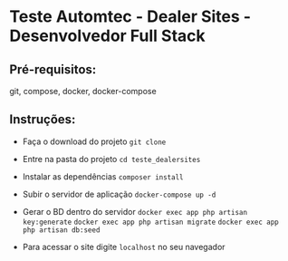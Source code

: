 # Teste Automtec - Dealer Sites - Desenvolvedor Full Stack

## Pré-requisitos:

git, compose, docker, docker-compose

## Instruções:

- Faça o download do projeto
``git clone``
- Entre na pasta do projeto
``cd teste_dealersites``
- Instalar as dependências
``composer install``
- Subir o servidor de aplicação
``docker-compose up -d``
- Gerar o BD dentro do servidor
``docker exec app php artisan key:generate``
``docker exec app php artisan migrate``
``docker exec app php artisan db:seed``

- Para acessar o site digite ``localhost`` no seu navegador
